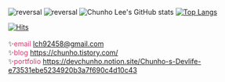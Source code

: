 
![reversal](https://capsule-render.vercel.app/api?type=rect&text=FE&nbsp;DEVELOPER&fontAlign=30&fontSize=30&desc=chunho's%20Github%20&#58;&#41;&descAlign=60&descAlignY=50&theme=radical&animation=fadeIn)
![reversal](https://capsule-render.vercel.app/api?type=waving&fontAlign=30&fontSize=30&desc=In%20theory,%20theory%20and%20practice%20are%20the%20same.%20In%20practice,%20they’re%20not🤣&descAlign=50&descAlignY=50&animation=fadeIn&color=#db3370&height=200)
![Chunho Lee's GitHub stats](https://github-readme-stats.vercel.app/api?username=paydaypermanently&show_icons=true&theme=radical)
[![Top Langs](https://github-readme-stats.vercel.app/api/top-langs/?username=paydaypermanently&layout=compact&theme=radical)](https://github.com/anuraghazra/github-readme-stats)

[![Hits](https://hits.seeyoufarm.com/api/count/incr/badge.svg?url=https%3A%2F%2Fgithub.com%2FPaydaypermanently&count_bg=%232E47AE&title_bg=%23555555&icon=react.svg&icon_color=%233C60A6&title=hits&edge_flat=true)](https://hits.seeyoufarm.com)
<br/>
<br/>
✨<span style="color:#db3370">email</span>  lch92458@gmail.com <br/>
✨<span style="color:#db3370">blog</span> https://chunho.tistory.com/<br/>
✨<span style="color:#db3370">portfolio</span> https://devchunho.notion.site/Chunho-s-Devlife-e73531ebe5234920b3a7f690c4d10c43
